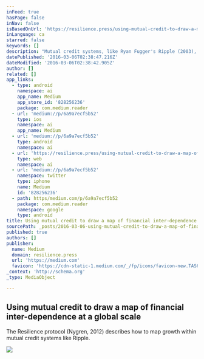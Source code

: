 ```yaml
---
inFeed: true
hasPage: false
inNav: false
isBasedOnUrl: 'https://resilience.press/using-mutual-credit-to-draw-a-map-of-financial-inter-dependence-at-a-global-scale-6a9a7ecf5b52#.qf7ufqj2n'
inLanguage: ca
starred: false
keywords: []
description: "Mutual credit systems, like Ryan Fugger's Ripple (2003), is an economic protocol that enables person-to-person trade at ..."
datePublished: '2016-03-06T02:38:47.216Z'
dateModified: '2016-03-06T02:38:42.905Z'
author: []
related: []
app_links:
  - type: android
    namespace: ai
    app_name: Medium
    app_store_id: '828256236'
    package: com.medium.reader
  - url: 'medium://p/6a9a7ecf5b52'
    type: ios
    namespace: ai
    app_name: Medium
  - url: 'medium://p/6a9a7ecf5b52'
    type: android
    namespace: ai
  - url: 'https://resilience.press/using-mutual-credit-to-draw-a-map-of-financial-inter-dependence-at-a-global-scale-6a9a7ecf5b52'
    type: web
    namespace: ai
  - url: 'medium://p/6a9a7ecf5b52'
    namespace: twitter
    type: iphone
    name: Medium
    id: '828256236'
  - path: https/medium.com/p/6a9a7ecf5b52
    package: com.medium.reader
    namespace: google
    type: android
title: Using mutual credit to draw a map of financial inter-dependence at a global scale - resilience press
sourcePath: _posts/2016-03-06-using-mutual-credit-to-draw-a-map-of-financial-inter-depende.md
published: true
authors: []
publisher:
  name: Medium
  domain: resilience.press
  url: 'https://medium.com'
  favicon: 'https://cdn-static-1.medium.com/_/fp/icons/favicon-new.TAS6uQ-Y7kcKgi0xjcYHXw.ico'
_context: 'http://schema.org'
_type: MediaObject

---
```

<article style=""><h1>Using mutual credit to draw a map of financial inter-dependence at a global scale</h1><p>The Resilience protocol (Nygren, 2012) describes how to map growth within mutual credit systems like Ripple. </p><img src="https://s3-us-west-2.amazonaws.com/the-grid-img/p/0736b10f18bb955159a57bf50febf2636f3da4f0.png" /></article>